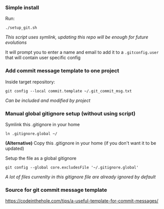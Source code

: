 ### Simple install

Run:
```shell
./setup_git.sh
```
*This script uses symlink, updating this repo will be enough for future evolutions*

It will prompt you to enter a name and email to add it to a `.gitconfig.user` that will contain user specific config

### Add commit message template to one project

Inside target repository: 
```shell
git config --local commit.template ~/.git_commit_msg.txt
```
*Can be included and modified by project*

### Manual global gitignore setup (without using script)

Symlink this .gitignore in your home

```shell
ln .gitignore.global ~/
```

**(Alternative)** Copy this .gitignore in your home (if you don't want it to be updated)

Setup the file as a global gitignore
```shell
git config --global core.excludesFile '~/.gitignore.global'
```
*A lot of files currenlty in this gitignore file are already ignored by default*

### Source for git commit message template
https://codeinthehole.com/tips/a-useful-template-for-commit-messages/